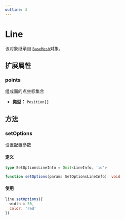 ```yaml
---
outline: 3
---
```


# Line

该对象继承自 [`BaseMesh`](./BaseMesh)对象。

## 扩展属性

### points

组成面的点坐标集合

- **类型：** `Position[]`

## 方法

### setOptions
设置配置参数

#### 定义
```ts
type SetOptionsLineInfo = Omit<LineInfo, 'id'>

function setOptions(param: SetOptionsLineInfo): void
```

#### 使用
```js
line.setOptions({
  width = 50,
  color: 'red'
})
```
